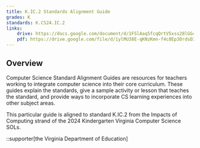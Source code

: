 ```yaml
---
title: K.IC.2 Standards Alignment Guide
grades: K
standards: K.CS24.IC.2
links:
    drive: https://docs.google.com/document/d/1FSlAaq5fcqQrtV5xss28lGG4qpY60dcD2QKLfgLhwmI/edit?usp=drive_link
    pdf: https://drive.google.com/file/d/1ylMU38E-qKNzKmn-f4c8Ep3OrdsD3p4S/view?usp=drive_link
---
```


## Overview

Computer Science Standard Alignment Guides are resources for teachers working to integrate computer science into their core curriculum. These guides explain the standards, give a sample activity or lesson that teaches the standard, and provide ways to incorporate CS learning experiences into other subject areas. 

This particular guide is aligned to standard K.IC.2 from the Impacts of Computing strand of the 2024 Kindergarten Virginia Computer Science SOLs.

::supporter[the Virginia Department of Education]